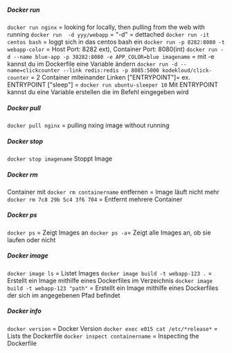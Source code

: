 ##### Docker run
`docker run nginx` = looking for locally, then pulling from the web with running
`docker run  -d yyy/webapp` = "-d" = dettached
`docker run -it centos bash`  = loggt sich in das centos bash ein
`docker run -p 8282:8080 -t webapp-color` = Host Port: 8282 ext), Container Port: 8080(int)
`docker run -d --name blue-app -p 38282:8080 -e APP_COLOR=blue imagename` = mit -e kannst du im Dockerfile eine Variable ändern
`docker run -d --name=clickcounter --link redis:redis -p 8085:5000 kodekloud/click-counter`  = 2 Container miteinander Linken
["ENTRYPOINT"]= ex. ENTRYPOINT ["sleep"] = `docker run ubuntu-sleeper 10` Mit ENTRYPOINT kannst du eine Variable erstellen die im Befehl eingegeben wird
##### Docker pull
`docker pull nginx` = pulling nxing image without running
##### Docker stop
`docker stop imagename` Stoppt Image
##### Docker rm
Container mit `docker rm containername` entfernen = Image läuft nicht mehr
`docker rm 7c8 29b 5c4 3f6 704` = Entfernt mehrere Container
##### Docker ps
`docker ps` = Zeigt Images an
`docker ps -a`=  Zeigt alle Images an, ob sie laufen oder nicht
##### Docker image
`docker image ls` = Listet Images
`docker image build -t webapp-123 .` = Erstellt ein Image mithilfe eines Dockerfiles im Verzeichnis
`docker image build -t webapp-123 "path"` = Erstellt ein Image mithilfe eines Dockerfiles der sich im angegebenen Pfad befindet
##### Docker info
`docker version` = Docker Version
`docker exec e015 cat /etc/*release*` = Lists the Dockerfile
`docker inspect containername` = Inspecting the Dockerfile

